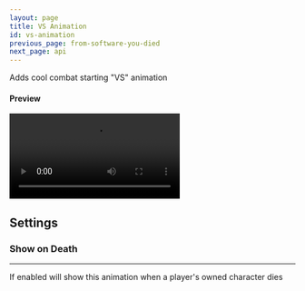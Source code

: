 ```yaml
---
layout: page
title: VS Animation
id: vs-animation
previous_page: from-software-you-died
next_page: api
---
```


Adds cool combat starting "VS" animation

#### Preview

<video controls>
  <source src="../../videos/from-software-you-died-elden-ring.mp4" type="video/mp4">
</video>

## Settings

### Show on Death

---

If enabled will show this animation when a player's owned character dies
